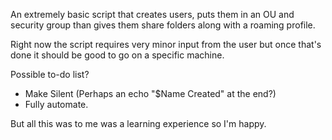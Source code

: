 An extremely basic script that creates users, puts them in an OU and security group than gives them share folders along with a roaming profile.

Right now the script requires very minor input from the user but once that's done it should be good to go on a specific machine.

Possible to-do list?

- Make Silent (Perhaps an echo "$Name Created" at the end?)
- Fully automate.  

But all this was to me was a learning experience so I'm happy. 
